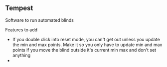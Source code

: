 ## Tempest
Software to run automated blinds

Features to add
- If you double click into reset mode, you can't get out unless you update the min and max points. Make it so you only
    have to update min and max points if you move the blind outside it's current min max and don't set anything
- 